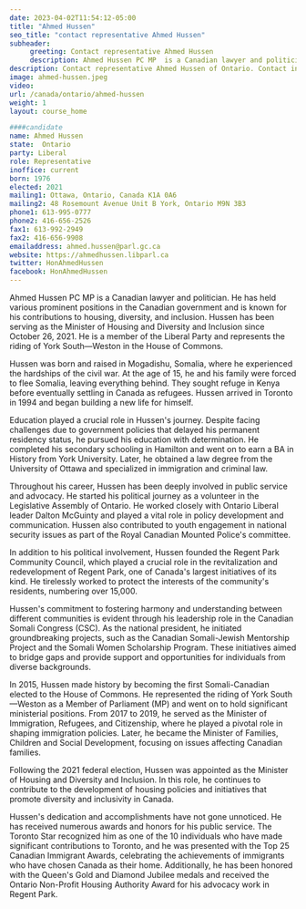 ```yaml
---
date: 2023-04-02T11:54:12-05:00
title: "Ahmed Hussen"
seo_title: "contact representative Ahmed Hussen"
subheader:
     greeting: Contact representative Ahmed Hussen
     description: Ahmed Hussen PC MP  is a Canadian lawyer and politician.
description: Contact representative Ahmed Hussen of Ontario. Contact information for Ahmed Hussen includes email address, phone number, and mailing address.
image: ahmed-hussen.jpeg
video:
url: /canada/ontario/ahmed-hussen
weight: 1
layout: course_home

####candidate
name: Ahmed Hussen
state:	Ontario
party: Liberal
role: Representative
inoffice: current
born: 1976
elected: 2021
mailing1: Ottawa, Ontario, Canada K1A 0A6
mailing2: 48 Rosemount Avenue Unit B York, Ontario M9N 3B3
phone1: 613-995-0777
phone2: 416-656-2526
fax1: 613-992-2949
fax2: 416-656-9908
emailaddress: ahmed.hussen@parl.gc.ca
website: https://ahmedhussen.libparl.ca
twitter: HonAhmedHussen
facebook: HonAhmedHussen
---
```


Ahmed Hussen PC MP  is a Canadian lawyer and politician. He has held various prominent positions in the Canadian government and is known for his contributions to housing, diversity, and inclusion. Hussen has been serving as the Minister of Housing and Diversity and Inclusion since October 26, 2021. He is a member of the Liberal Party and represents the riding of York South—Weston in the House of Commons.

Hussen was born and raised in Mogadishu, Somalia, where he experienced the hardships of the civil war. At the age of 15, he and his family were forced to flee Somalia, leaving everything behind. They sought refuge in Kenya before eventually settling in Canada as refugees. Hussen arrived in Toronto in 1994 and began building a new life for himself.

Education played a crucial role in Hussen's journey. Despite facing challenges due to government policies that delayed his permanent residency status, he pursued his education with determination. He completed his secondary schooling in Hamilton and went on to earn a BA in History from York University. Later, he obtained a law degree from the University of Ottawa and specialized in immigration and criminal law.

Throughout his career, Hussen has been deeply involved in public service and advocacy. He started his political journey as a volunteer in the Legislative Assembly of Ontario. He worked closely with Ontario Liberal leader Dalton McGuinty and played a vital role in policy development and communication. Hussen also contributed to youth engagement in national security issues as part of the Royal Canadian Mounted Police's committee.

In addition to his political involvement, Hussen founded the Regent Park Community Council, which played a crucial role in the revitalization and redevelopment of Regent Park, one of Canada's largest initiatives of its kind. He tirelessly worked to protect the interests of the community's residents, numbering over 15,000.

Hussen's commitment to fostering harmony and understanding between different communities is evident through his leadership role in the Canadian Somali Congress (CSC). As the national president, he initiated groundbreaking projects, such as the Canadian Somali-Jewish Mentorship Project and the Somali Women Scholarship Program. These initiatives aimed to bridge gaps and provide support and opportunities for individuals from diverse backgrounds.

In 2015, Hussen made history by becoming the first Somali-Canadian elected to the House of Commons. He represented the riding of York South—Weston as a Member of Parliament (MP) and went on to hold significant ministerial positions. From 2017 to 2019, he served as the Minister of Immigration, Refugees, and Citizenship, where he played a pivotal role in shaping immigration policies. Later, he became the Minister of Families, Children and Social Development, focusing on issues affecting Canadian families.

Following the 2021 federal election, Hussen was appointed as the Minister of Housing and Diversity and Inclusion. In this role, he continues to contribute to the development of housing policies and initiatives that promote diversity and inclusivity in Canada.

Hussen's dedication and accomplishments have not gone unnoticed. He has received numerous awards and honors for his public service. The Toronto Star recognized him as one of the 10 individuals who have made significant contributions to Toronto, and he was presented with the Top 25 Canadian Immigrant Awards, celebrating the achievements of immigrants who have chosen Canada as their home. Additionally, he has been honored with the Queen's Gold and Diamond Jubilee medals and received the Ontario Non-Profit Housing Authority Award for his advocacy work in Regent Park.
